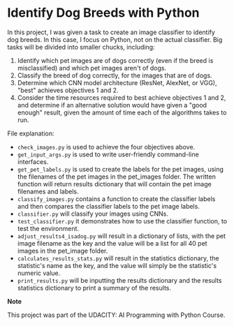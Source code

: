 # Identify Dog Breeds with Python

In this project, I was given a task to create an image classifier to identify dog breeds. In this case, I focus on Python, not on the actual classifier. Big tasks will be divided into smaller chucks, including:
1. Identify which pet images are of dogs correctly (even if the breed is misclassified) and which pet images aren't of dogs.  
2. Classify the breed of dog correctly, for the images that are of dogs.  
3. Determine which CNN model architecture (ResNet, AlexNet, or VGG), "best" achieves objectives 1 and 2.  
4. Consider the time resources required to best achieve objectives 1 and 2, and determine if an alternative solution would have given a "good enough" result, given the amount of time each of the algorithms takes to run.

File explanation:
* `check_images.py` is used to achieve the four objectives above.
* `get_input_args.py` is used to write user-friendly command-line interfaces.
* `get_pet_labels.py` is used to create the labels for the pet images, using the filenames of the pet images in the pet_images folder. The written function will return results dictionary that will contain the pet image filenames and labels.
* `classify_images.py` contains a function to create the classifier labels and then compares the classifier labels to the pet image labels.
* `classifier.py` will classify your images using CNNs.
* `test_classifier.py` it demonstrates how to use the classifier function, to test the environment.
* `adjust_results4_isadog.py` will result in a dictionary of lists, with the pet image filename as the key and the value will be a list for all 40 pet images in the pet_image folder.
* `calculates_results_stats.py` will result in the statistics dictionary, the statistic's name as the key, and the value will simply be the statistic's numeric value.
* `print_results.py` will be inputting the results dictionary and the results statistics dictionary to print a summary of the results.

**Note**

This project was part of the UDACITY: AI Programming with Python Course. 
